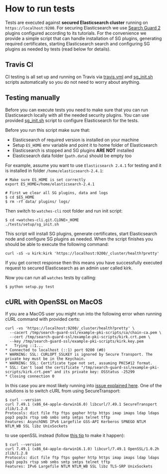 # How to run tests

Tests are executed against **secured Elasticsearch cluster** running on `https://localhost:9200`.
For securing Elasticsearch we use [Search Guard 2](https://github.com/floragunncom/search-guard/)
plugins configured according to its tutorials. For the convenience we provide
a simple script that can handle installation of SG plugins, generating required
certificates, starting Elasticsearch search and configuring SG plugins as needed
by tests (read below for details). 

## Travis CI

CI testing is all set up and running on Travis via [travis.yml](`../.travis.yml`)
 and [sg_init.sh](setup/sg_init.sh) scripts automatically so you do not need
 to worry about anything.
 
## Testing manually

Before you can execute tests you need to make sure that you can run Elasticsearch
locally with all the needed security plugins. You can use
provided [sg_init.sh](setup/sg_init.sh) script to configure Elasticsearch for the tests.

Before you run this script make sure that:

  - Elasticsearch of required version is installed on
your machine
  - Setup `ES_HOME` env variable and point it to home folder of Elasticsearch
  - Elasticsearch is stopped and SG plugins **ARE NOT** installed
  - Elasticsearch data folder (`path.data`) should be empty too 
  
For example, assume you want to use `Elasticsearch 2.4.1` for testing and it
 is installed in folder `/home/elasticsearch-2.4.1`:
 
    # Make sure ES_HOME is set correctly
    export ES_HOME=/home/elasticsearch-2.4.1
        
    # First we clear all SG plugins, data and logs
    $ cd $ES_HOME
    $ rm -rf data/ plugins/ logs/
    
Then switch to `watches-cli` root folder and run init script:

    $ cd <watches-cli.git.CLONE>_HOME
    ./tests/setup/sg_init.sh
    
This script will install SG plugins, generate certificates, start Elasticsearch
node and configure SG plugins as needed. When the script finishes you should be able
to execute the following command:

    curl -sS -u kirk:kirk 'https://localhost:9200/_cluster/health?pretty'
    
If you get correct response then this means you have successfully executed request to
  secured Elasticsearch as an admin user called kirk.
  
Now you can run all `watches` tests by calling:

    $ python setup.py test
    
## cURL with OpenSSL on MacOS

If you are a MacOS user you might run into the following error when running cURL command
with provided certs:

    curl -vs 'https://localhost:9200/_cluster/health?pretty' \
      --cacert /tmp/search-guard-ssl/example-pki-scripts/ca/chain-ca.pem \
      --cert /tmp/search-guard-ssl/example-pki-scripts/kirk.crt.pem \
      --key /tmp/search-guard-ssl/example-pki-scripts/kirk.key.pem
    *   Trying ::1...
    * Connected to localhost (::1) port 9200 (#0)
    * WARNING: SSL: CURLOPT_SSLKEY is ignored by Secure Transport. The private key must be in the Keychain.
    * WARNING: SSL: Certificate type not set, assuming PKCS#12 format.
    * SSL: Can't load the certificate "/tmp/search-guard-ssl/example-pki-scripts/kirk.crt.pem" and its private key: OSStatus -25299
    * Closing connection 0
    
In this case you are most likely running into [issue explained here](https://github.com/curl/curl/issues/283).
One of the solutions is to switch cURL from using SecureTransport:

    $ curl --version
    curl 7.49.1 (x86_64-apple-darwin16.0) libcurl/7.49.1 SecureTransport zlib/1.2.8
    Protocols: dict file ftp ftps gopher http https imap imaps ldap ldaps pop3 pop3s rtsp smb smbs smtp smtps telnet tftp 
    Features: AsynchDNS IPv6 Largefile GSS-API Kerberos SPNEGO NTLM NTLM_WB SSL libz UnixSockets
    
to use openSSL instead (follow [this tip](https://github.com/curl/curl/issues/283#issuecomment-243398486) to make it happen):
 
    $ curl --version
    curl 7.49.1 (x86_64-apple-darwin16.1.0) libcurl/7.49.1 OpenSSL/1.0.2h zlib/1.2.8
    Protocols: dict file ftp ftps gopher http https imap imaps ldap ldaps pop3 pop3s rtsp smb smbs smtp smtps telnet tftp 
    Features: IPv6 Largefile NTLM NTLM_WB SSL libz TLS-SRP UnixSockets